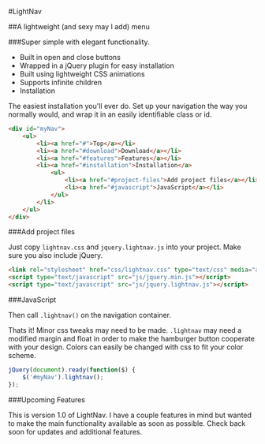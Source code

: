 #LightNav

##A lightweight (and sexy may I add) menu

###Super simple with elegant functionality.

- Built in open and close buttons
- Wrapped in a jQuery plugin for easy installation
- Built using lightweight CSS animations
- Supports infinite children
- Installation

The easiest installation you'll ever do. Set up your navigation the way you normally would, and wrap it in an easily identifiable class or id.

```html
<div id="myNav">
    <ul>
        <li><a href="#">Top</a></li>
        <li><a href="#download">Download</a></li>
        <li><a href="#features">Features</a></li>
        <li><a href="#installation">Installation</a>
            <ul>
                <li><a href="#project-files">Add project files</a></li>
                <li><a href="#javascript">JavaScript</a></li>
            </ul>
        </li>
    </ul>
</div>
```



###Add project files

Just copy `lightnav.css` and `jquery.lightnav.js` into your project. Make sure you also include jQuery.

```html
<link rel="stylesheet" href="css/lightnav.css" type="text/css" media="all" />
<script type="text/javascript" src="js/jquery.min.js"></script>
<script type="text/javascript" src="js/jquery.lightnav.js"></script>
```



###JavaScript

Then call `.lightnav()` on the navigation container.

Thats it! Minor css tweaks may need to be made. `.lightnav` may need a modified margin and float in order to make the hamburger button cooperate with your design. Colors can easily be changed with css to fit your color scheme.

```javascript
jQuery(document).ready(function($) {
    $('#myNav').lightnav();
});
```



###Upcoming Features

This is version 1.0 of LightNav. I have a couple features in mind but wanted to make the main functionality available as soon as possible. Check back soon for updates and additional features.
